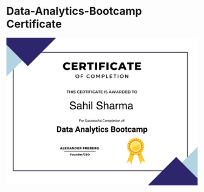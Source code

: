 # Data-Analytics-Bootcamp Certificate

![Alt text](https://github.com/Cs-Sahil/Data-Analytics-Bootcamp-/blob/main/Data%20Analytics%20Bootcamp%20Certification%20of%20Completion.png)


